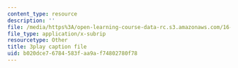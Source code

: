 ```yaml
---
content_type: resource
description: ''
file: /media/https%3A/open-learning-course-data-rc.s3.amazonaws.com/16-687-private-pilot-ground-school-january-iap-2019/b020dce76784583faa9af74802780f78_6oZL2c3tgps.vtt
file_type: application/x-subrip
resourcetype: Other
title: 3play caption file
uid: b020dce7-6784-583f-aa9a-f74802780f78
---
```


